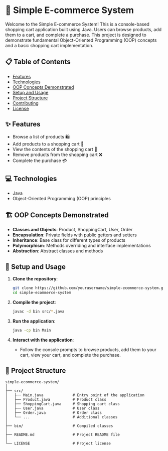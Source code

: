 # 🛒 Simple E-commerce System

Welcome to the Simple E-commerce System! This is a console-based shopping cart application built using Java. Users can browse products, add them to a cart, and complete a purchase. This project is designed to demonstrate fundamental Object-Oriented Programming (OOP) concepts and a basic shopping cart implementation.

## 📋 Table of Contents

- [Features](#features)
- [Technologies](#technologies)
- [OOP Concepts Demonstrated](#oop-concepts-demonstrated)
- [Setup and Usage](#setup-and-usage)
- [Project Structure](#project-structure)
- [Contributing](#contributing)
- [License](#license)

## ✨ Features

- Browse a list of products 🛍️
- Add products to a shopping cart 🛒
- View the contents of the shopping cart 👀
- Remove products from the shopping cart ❌
- Complete the purchase 💳

## 💻 Technologies

- Java
- Object-Oriented Programming (OOP) principles

## 🏗️ OOP Concepts Demonstrated

- **Classes and Objects**: Product, ShoppingCart, User, Order
- **Encapsulation**: Private fields with public getters and setters
- **Inheritance**: Base class for different types of products
- **Polymorphism**: Methods overriding and interface implementations
- **Abstraction**: Abstract classes and methods

## 🚀 Setup and Usage

1. **Clone the repository**:
   ```sh
   git clone https://github.com/yourusername/simple-ecommerce-system.git
   cd simple-ecommerce-system
   ```

2. **Compile the project**:
   ```sh
   javac -d bin src/*.java
   ```

3. **Run the application**:
   ```sh
   java -cp bin Main
   ```

4. **Interact with the application**:
   - Follow the console prompts to browse products, add them to your cart, view your cart, and complete the purchase.

## 📁 Project Structure

```
simple-ecommerce-system/
│
├── src/
│   ├── Main.java             # Entry point of the application
│   ├── Product.java          # Product class
│   ├── ShoppingCart.java     # Shopping cart class
│   ├── User.java             # User class
│   ├── Order.java            # Order class
│   └── ...                   # Additional classes
│
├── bin/                      # Compiled classes
│
├── README.md                 # Project README file
│
└── LICENSE                   # Project license
